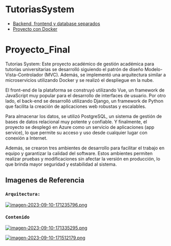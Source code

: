 # TutoriasSystem

- [Backend, frontend y database separados](https://github.com/jahirxtrap/TutoriasSystemNube)
- [Proyecto con Docker](https://github.com/Davloz/TutoriasSystem)

# Proyecto_Final
Tutorias System: Este proyecto académico de gestión académica para tutorías universitarias se desarrolló siguiendo el patrón de diseño Modelo-Vista-Controlador (MVC). Además, se implementó una arquitectura similar a microservicios utilizando Docker y se realizó el despliegue en la nube. <br>

El front-end de la plataforma se construyó utilizando Vue, un framework de JavaScript muy popular para el desarrollo de interfaces de usuario. Por otro lado, el back-end se desarrolló utilizando Django, un framework de Python que facilita la creación de aplicaciones web robustas y escalables. <br>

Para almacenar los datos, se utilizó PostgreSQL, un sistema de gestión de bases de datos relacional muy potente y confiable. Y finalmente, el proyecto se desplegó en Azure como un servicio de aplicaciones (app service), lo que permite su acceso y uso desde cualquier lugar con conexión a Internet. <br>

Además, se crearon tres ambientes de desarrollo para facilitar el trabajo en equipo y garantizar la calidad del software. Estos ambientes permiten realizar pruebas y modificaciones sin afectar la versión en producción, lo que brinda mayor seguridad y estabilidad al sistema. <br>

## Imagenes de Referencia

### `Arquitectura:`
[![imagen-2023-09-10-171235796.png](https://i.postimg.cc/WbDgGvcG/imagen-2023-09-10-171235796.png)](https://postimg.cc/MvSnwgTH)

### `Contenido`
[![imagen-2023-09-10-171335295.png](https://i.postimg.cc/XJkqKss6/imagen-2023-09-10-171335295.png)](https://postimg.cc/sQ13s4FT)

[![imagen-2023-09-10-171512179.png](https://i.postimg.cc/Vkdkdjp4/imagen-2023-09-10-171512179.png)](https://postimg.cc/21NDtBzB)

